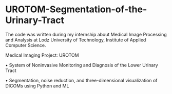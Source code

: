 # UROTOM-Segmentation-of-the-Urinary-Tract

The code was written during my internship about Medical Image Processing and Analysis at Lodz University of Technology, Institute of Applied Computer Science.

Medical Imaging Project: UROTOM

• System of Noninvasive Monitoring and Diagnosis of the Lower Urinary Tract

• Segmentation, noise reduction, and three-dimensional visualization of DICOMs using Python and ML
